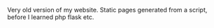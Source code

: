 Very old version of my website. Static pages generated from a script, before I learned php flask etc.
